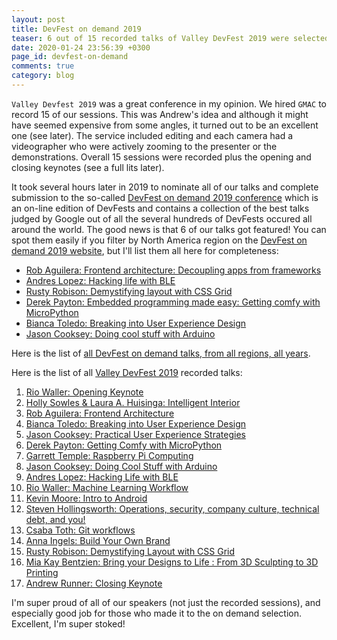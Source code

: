 ```yaml
---
layout: post
title: DevFest on demand 2019
teaser: 6 out of 15 recorded talks of Valley DevFest 2019 were selected into Google's 2019 edition of DevFest on demand
date: 2020-01-24 23:56:39 +0300
page_id: devfest-on-demand
comments: true
category: blog
---
```

`Valley Devfest 2019` was a great conference in my opinion. We hired `GMAC` to record 15 of our sessions. This was Andrew's idea and although it might have seemed expensive from some angles, it turned out to be an excellent one (see later). The service included editing and each camera had a videographer who were actively zooming to the presenter or the demonstrations. Overall 15 sessions were recorded plus the opening and closing keynotes (see a full lits later).

It took several hours later in 2019 to nominate all of our talks and complete submission to the so-called [DevFest on demand 2019 conference](https://devfest.withgoogle.com/ondemand) which is an on-line edition of DevFests and contains a collection of the best talks judged by Google out of all the several hundreds of DevFests occured all around the world. The good news is that 6 of our talks got featured! You can spot them easily if you filter by North America region on the [DevFest on demand 2019 website](https://devfest.withgoogle.com/ondemand), but I'll list them all here for completeness:

* [Rob Aguilera: Frontend architecture: Decoupling apps from frameworks](https://devfest.withgoogle.com/events/frontendarchitecture)
* [Andres Lopez: Hacking life with BLE](https://devfest.withgoogle.com/events/hackinglife-ble)
* [Rusty Robison: Demystifying layout with CSS Grid](https://devfest.withgoogle.com/events/cssmodule-flexiblelayout)
* [Derek Payton: Embedded programming made easy: Getting comfy with MicroPython](https://devfest.withgoogle.com/events/micropython)
* [Bianca Toledo: Breaking into User Experience Design](https://devfest.withgoogle.com/events/breaking-into-uxdesign)
* [Jason Cooksey: Doing cool stuff with Arduino](https://devfest.withgoogle.com/events/arduino)

Here is the list of [all DevFest on demand talks, from all regions, all years](https://www.youtube.com/playlist?list=PL1blf2lcaPMRmfg8wdQ_XFHmNuBObiPTL).

Here is the list of all [Valley DevFest 2019](https://valleydevfest.com/sessions) recorded talks:

1. [Rio Waller: Opening Keynote](https://www.youtube.com/watch?v=w11FUS7RytY&list=PLfLYzWZuIvXIgmR6oCaYYA-Ez8agOrHXw&index=1)
2. [Holly Sowles & Laura A. Huisinga: Intelligent Interior](https://www.youtube.com/watch?v=HzyBv2QnMp8&list=PLfLYzWZuIvXIgmR6oCaYYA-Ez8agOrHXw&index=2)
3. [Rob Aguilera: Frontend Architecture](https://www.youtube.com/watch?v=iOJa8yLT-bY&list=PLfLYzWZuIvXIgmR6oCaYYA-Ez8agOrHXw&index=3)
4. [Bianca Toledo: Breaking into User Experience Design](https://www.youtube.com/watch?v=ufddWj-4cJw&list=PLfLYzWZuIvXIgmR6oCaYYA-Ez8agOrHXw&index=4)
5. [Jason Cooksey: Practical User Experience Strategies](https://www.youtube.com/watch?v=rEypFr3Zp_E&list=PLfLYzWZuIvXIgmR6oCaYYA-Ez8agOrHXw&index=5)
6. [Derek Payton: Getting Comfy with MicroPython](https://www.youtube.com/watch?v=_G0vdJreW9U&list=PLfLYzWZuIvXIgmR6oCaYYA-Ez8agOrHXw&index=6)
7. [Garrett Temple: Raspberry Pi Computing](https://www.youtube.com/watch?v=l-Ue6Cnl3D0&list=PLfLYzWZuIvXIgmR6oCaYYA-Ez8agOrHXw&index=7)
8. [Jason Cooksey: Doing Cool Stuff with Arduino](https://www.youtube.com/watch?v=m3_CM14OkEk&list=PLfLYzWZuIvXIgmR6oCaYYA-Ez8agOrHXw&index=8)
9. [Andres Lopez: Hacking Life with BLE](https://www.youtube.com/watch?v=wUieIq1CLSA&list=PLfLYzWZuIvXIgmR6oCaYYA-Ez8agOrHXw&index=9)
10. [Rio Waller: Machine Learning Workflow](https://www.youtube.com/watch?v=_8JNPDKvgLM&list=PLfLYzWZuIvXIgmR6oCaYYA-Ez8agOrHXw&index=10)
11. [Kevin Moore: Intro to Android](https://www.youtube.com/watch?v=xMeHZnLgazU&list=PLfLYzWZuIvXIgmR6oCaYYA-Ez8agOrHXw&index=11)
12. [Steven Hollingsworth: Operations, security, company culture, technical debt, and you!](https://www.youtube.com/watch?v=Y1w93Gk9ouk&list=PLfLYzWZuIvXIgmR6oCaYYA-Ez8agOrHXw&index=12)
13. [Csaba Toth: Git workflows](https://www.youtube.com/watch?v=l58oiQ6b9e8&list=PLfLYzWZuIvXIgmR6oCaYYA-Ez8agOrHXw&index=13)
14. [Anna Ingels: Build Your Own Brand](https://www.youtube.com/watch?v=uv2eoExCdv8&list=PLfLYzWZuIvXIgmR6oCaYYA-Ez8agOrHXw&index=14)
15. [Rusty Robison: Demystifying Layout with CSS Grid](https://www.youtube.com/watch?v=Wo4AdhAzkfo&list=PLfLYzWZuIvXIgmR6oCaYYA-Ez8agOrHXw&index=15)
16. [Mia Kay Bentzien: Bring your Designs to Life : From 3D Sculpting to 3D Printing](https://www.youtube.com/watch?v=Lg-nL8OlFac&list=PLfLYzWZuIvXIgmR6oCaYYA-Ez8agOrHXw&index=16)
17. [Andrew Runner: Closing Keynote](https://www.youtube.com/watch?v=nsnoI2brsz4&list=PLfLYzWZuIvXIgmR6oCaYYA-Ez8agOrHXw&index=17)

I'm super proud of all of our speakers (not just the recorded sessions), and especially good job for those who made it to the on demand selection. Excellent, I'm super stoked!
